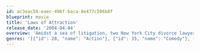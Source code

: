 ```yaml
---
id: ac3eac58-eaec-496f-baca-8e477c596b8f
blueprint: movie
title: 'Laws of Attraction'
release_date: '2004-04-04'
overview: 'Amidst a sea of litigation, two New York City divorce lawyers find love.'
genres: '[{"id": 28, "name": "Action"}, {"id": 35, "name": "Comedy"}, {"id": 10749, "name": "Romance"}, {"id": 53, "name": "Thriller"}]'
---
```

